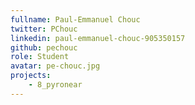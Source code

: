 ```yaml
---
fullname: Paul-Emmanuel Chouc
twitter: PChouc
linkedin: paul-emmanuel-chouc-905350157
github: pechouc
role: Student
avatar: pe-chouc.jpg
projects:
    - 8_pyronear
---
```


